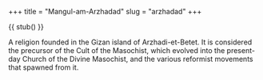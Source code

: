 +++
title = "Mangul-am-Arzhadad"
slug = "arzhadad"
+++

{{ stub() }}

A religion founded in the Gizan island of Arzhadi-et-Betet. It is considered the
precursor of the Cult of the Masochist, which evolved into the present-day
Church of the Divine Masochist, and the various reformist movements that spawned
from it.